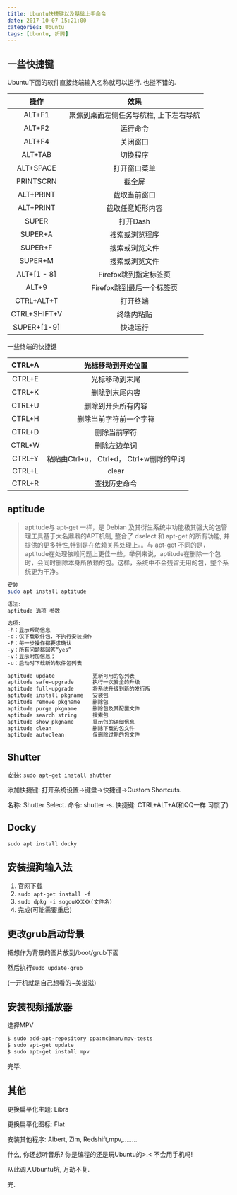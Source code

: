 ```yaml
---
title: Ubuntu快捷键以及基础上手命令
date: 2017-10-07 15:21:00
categories: Ubuntu
tags: [Ubuntu, 折腾]
---
```


## 一些快捷键

Ubuntu下面的软件直接终端输入名称就可以运行. 也挺不错的.

|      操作      |          效果          |
| :----------: | :------------------: |
|    ALT+F1    | 聚焦到桌面左侧任务导航栏, 上下左右导航 |
|    ALT+F2    |         运行命令         |
|    ALT+F4    |         关闭窗口         |
|   ALT+TAB    |         切换程序         |
|  ALT+SPACE   |        打开窗口菜单        |
|  PRINTSCRN   |         截全屏          |
|  ALT+PRINT   |        截取当前窗口        |
|  ALT+PRINT   |       截取任意矩形内容       |
|    SUPER     |        打开Dash        |
|   SUPER+A    |       搜索或浏览程序        |
|   SUPER+F    |       搜索或浏览文件        |
|   SUPER+M    |       搜索或浏览文件        |
| ALT+[1 - 8]  |    Firefox跳到指定标签页    |
|    ALT+9     |   Firefox跳到最后一个标签页   |
|  CTRL+ALT+T  |         打开终端         |
| CTRL+SHIFT+V |        终端内粘贴         |
| SUPER+[1-9]  |         快速运行         |

一些终端的快捷键

| CTRL+A |           光标移动到开始位置            |
| :----: | :----------------------------: |
| CTRL+E |            光标移动到末尾             |
| CTRL+K |            删除到末尾内容             |
| CTRL+U |           删除到开头所有内容            |
| CTRL+H |          删除当前字符前一个字符           |
| CTRL+D |             删除当前字符             |
| CTRL+W |             删除左边单词             |
| CTRL+Y | 粘贴由Ctrl+u， Ctrl+d， Ctrl+w删除的单词 |
| CTRL+L |             clear              |
| CTRL+R |             查找历史命令             |

## aptitude

> aptitude与 apt-get 一样，是 Debian 及其衍生系统中功能极其强大的包管理工具基于大名鼎鼎的APT机制, 整合了 dselect 和 apt-get 的所有功能, 并提供的更多特性,特别是在依赖关系处理上。。与 apt-get 不同的是，aptitude在处理依赖问题上更佳一些。举例来说，aptitude在删除一个包时，会同时删除本身所依赖的包。这样，系统中不会残留无用的包，整个系统更为干净。

``` bash
安装
sudo apt install aptitude

语法:
aptitude 选项 参数

选项:
-h：显示帮助信息
-d：仅下载软件包，不执行安装操作
-P：每一步操作都要求确认
-y：所有问题都回答“yes”
-v：显示附加信息； 
-u：启动时下载新的软件包列表

aptitude update            更新可用的包列表
aptitude safe-upgrade      执行一次安全的升级
aptitude full-upgrade      将系统升级到新的发行版
aptitude install pkgname   安装包
aptitude remove pkgname    删除包
aptitude purge pkgname     删除包及其配置文件
aptitude search string     搜索包
aptitude show pkgname      显示包的详细信息
aptitude clean             删除下载的包文件
aptitude autoclean         仅删除过期的包文件
```

## Shutter

安装: `sudo apt-get install shutter` 

添加快捷键: 打开系统设置->键盘->快捷键->Custom Shortcuts.

名称: Shutter Select. 命令: shutter -s. 快捷键: CTRL+ALT+A(和QQ一样 习惯了)

## Docky

`sudo apt install docky`

## 安装搜狗输入法

1. 官网下载
2. `sudo apt-get install -f`
3. `sudo dpkg -i sogouXXXXX(文件名)`
4. 完成(可能需要重启)

## 更改grub启动背景

把想作为背景的图片放到/boot/grub下面

然后执行`sudo update-grub`

(一开机就是自己想看的~美滋滋)

## 安装视频播放器

选择MPV

``` bash
$ sudo add-apt-repository ppa:mc3man/mpv-tests
$ sudo apt-get update 
$ sudo apt-get install mpv
```

 完毕.

## 其他

更换扁平化主题: Libra

更换扁平化图标: Flat

安装其他程序: Albert, Zim, Redshift,mpv,……..

什么, 你还想听音乐? 你是编程的还是玩Ubuntu的>.< 不会用手机吗!

从此调入Ubuntu坑, 万劫不复.

完.



